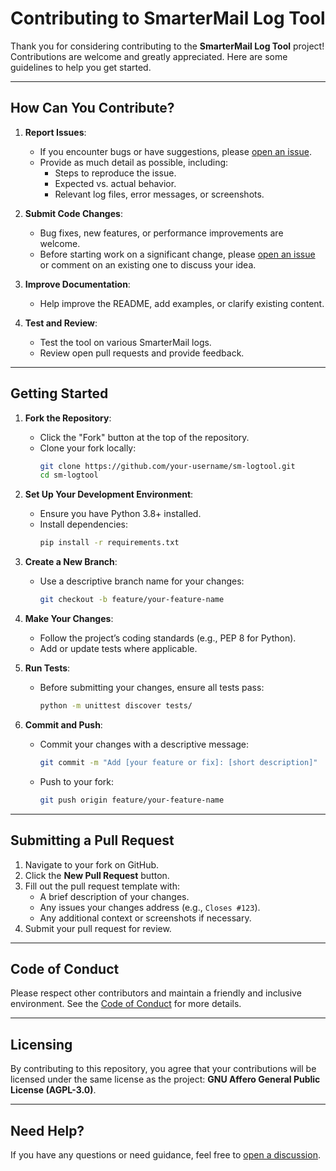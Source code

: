 # Contributing to SmarterMail Log Tool

Thank you for considering contributing to the **SmarterMail Log Tool** project! Contributions are welcome and greatly appreciated. Here are some guidelines to help you get started.

---

## How Can You Contribute?
1. **Report Issues**:
   - If you encounter bugs or have suggestions, please [open an issue](https://github.com/T313C0mun1s7/sm-logtool/issues).
   - Provide as much detail as possible, including:
     - Steps to reproduce the issue.
     - Expected vs. actual behavior.
     - Relevant log files, error messages, or screenshots.

2. **Submit Code Changes**:
   - Bug fixes, new features, or performance improvements are welcome.
   - Before starting work on a significant change, please [open an issue](https://github.com/T313C0mun1s7/sm-logtool/issues) or comment on an existing one to discuss your idea.

3. **Improve Documentation**:
   - Help improve the README, add examples, or clarify existing content.

4. **Test and Review**:
   - Test the tool on various SmarterMail logs.
   - Review open pull requests and provide feedback.

---

## Getting Started
1. **Fork the Repository**:
   - Click the "Fork" button at the top of the repository.
   - Clone your fork locally:
     ```bash
     git clone https://github.com/your-username/sm-logtool.git
     cd sm-logtool
     ```

2. **Set Up Your Development Environment**:
   - Ensure you have Python 3.8+ installed.
   - Install dependencies:
     ```bash
     pip install -r requirements.txt
     ```

3. **Create a New Branch**:
   - Use a descriptive branch name for your changes:
     ```bash
     git checkout -b feature/your-feature-name
     ```

4. **Make Your Changes**:
   - Follow the project’s coding standards (e.g., PEP 8 for Python).
   - Add or update tests where applicable.

5. **Run Tests**:
   - Before submitting your changes, ensure all tests pass:
     ```bash
     python -m unittest discover tests/
     ```

6. **Commit and Push**:
   - Commit your changes with a descriptive message:
     ```bash
     git commit -m "Add [your feature or fix]: [short description]"
     ```
   - Push to your fork:
     ```bash
     git push origin feature/your-feature-name
     ```

---

## Submitting a Pull Request
1. Navigate to your fork on GitHub.
2. Click the **New Pull Request** button.
3. Fill out the pull request template with:
   - A brief description of your changes.
   - Any issues your changes address (e.g., `Closes #123`).
   - Any additional context or screenshots if necessary.
4. Submit your pull request for review.

---

## Code of Conduct
Please respect other contributors and maintain a friendly and inclusive environment. See the [Code of Conduct](CODE_OF_CONDUCT.md) for more details.

---

## Licensing
By contributing to this repository, you agree that your contributions will be licensed under the same license as the project: **GNU Affero General Public License (AGPL-3.0)**.

---

## Need Help?
If you have any questions or need guidance, feel free to [open a discussion](https://github.com/T313C0mun1s7/sm-logtool/discussions).
